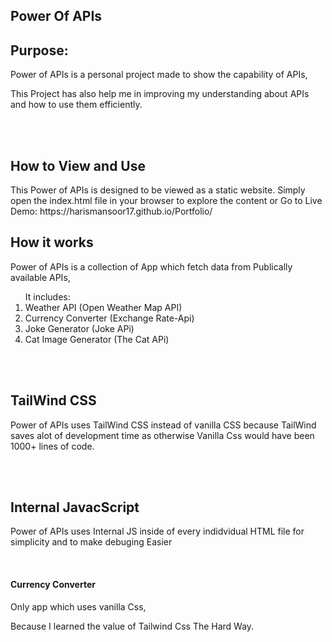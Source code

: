 ## Power Of APIs

<h2>Purpose:</h2>
<p>Power of APIs is a personal project made to show the capability of APIs,</p>
<p>This Project has also help me in improving my understanding about APIs and how to use them efficiently.</p>
<br>
<br>
<h2>How to View and Use</h2>
<p>This Power of APIs is designed to be viewed as a static website. Simply open the index.html file in your browser to explore the content or Go to Live Demo: https://harismansoor17.github.io/Portfolio/</p>


<h2>How it works</h2>
<p>Power of APIs is a collection of App which fetch data from Publically available APIs,</p>
<ol>It includes:
<li>Weather API (Open Weather Map API)</li>
<li>Currency Converter (Exchange Rate-Api)</li>
<li>Joke Generator (Joke APi)</li>
<li>Cat Image Generator (The Cat APi)</li>
</ol>
<br>
<br>
<h2>TailWind CSS</h2>
<p>Power of APIs uses TailWind CSS instead of vanilla CSS because TailWind saves alot of development time as otherwise Vanilla Css would have been 1000+ lines of code.</p>
<br>
<br>
<h2>Internal JavacScript</h2>
<p>Power of APIs uses Internal JS inside of every indidvidual HTML file for simplicity and to make debuging Easier </p>
<br>
<h4>Currency Converter</h4>
<p>Only app which uses vanilla Css,</p>
<p>Because I learned the value of Tailwind Css The Hard Way.</p>










